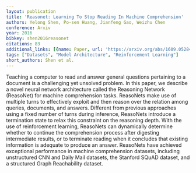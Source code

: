 ```yaml
---
layout: publication
title: 'Reasonet: Learning To Stop Reading In Machine Comprehension'
authors: Yelong Shen, Po-sen Huang, Jianfeng Gao, Weizhu Chen
conference: Arxiv
year: 2016
bibkey: shen2016reasonet
citations: 83
additional_links: [{name: Paper, url: 'https://arxiv.org/abs/1609.05284'}]
tags: ["Datasets", "Model Architecture", "Reinforcement Learning"]
short_authors: Shen et al.
---
```

Teaching a computer to read and answer general questions pertaining to a
document is a challenging yet unsolved problem. In this paper, we describe a
novel neural network architecture called the Reasoning Network (ReasoNet) for
machine comprehension tasks. ReasoNets make use of multiple turns to
effectively exploit and then reason over the relation among queries, documents,
and answers. Different from previous approaches using a fixed number of turns
during inference, ReasoNets introduce a termination state to relax this
constraint on the reasoning depth. With the use of reinforcement learning,
ReasoNets can dynamically determine whether to continue the comprehension
process after digesting intermediate results, or to terminate reading when it
concludes that existing information is adequate to produce an answer. ReasoNets
have achieved exceptional performance in machine comprehension datasets,
including unstructured CNN and Daily Mail datasets, the Stanford SQuAD dataset,
and a structured Graph Reachability dataset.
